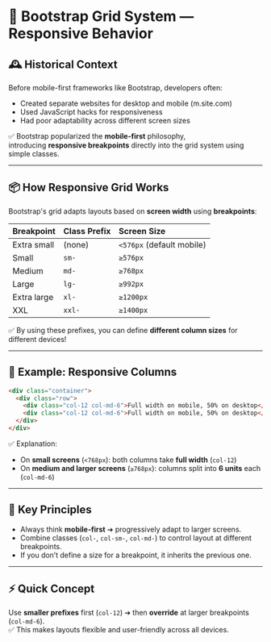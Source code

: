 # 📘 Bootstrap Grid System — Responsive Behavior

## 🕰️ Historical Context

Before mobile-first frameworks like Bootstrap, developers often:

- Created separate websites for desktop and mobile (m.site.com)
- Used JavaScript hacks for responsiveness
- Had poor adaptability across different screen sizes

✅ Bootstrap popularized the **mobile-first** philosophy,  
introducing **responsive breakpoints** directly into the grid system using simple classes.

---

## 📦 How Responsive Grid Works

Bootstrap's grid adapts layouts based on **screen width** using **breakpoints**:

| Breakpoint  | Class Prefix | Screen Size               |
| :---------- | :----------- | :------------------------ |
| Extra small | (none)       | `<576px` (default mobile) |
| Small       | `sm-`        | `≥576px`                  |
| Medium      | `md-`        | `≥768px`                  |
| Large       | `lg-`        | `≥992px`                  |
| Extra large | `xl-`        | `≥1200px`                 |
| XXL         | `xxl-`       | `≥1400px`                 |

✅ By using these prefixes, you can define **different column sizes** for different devices!

---

## 📄 Example: Responsive Columns

```html
<div class="container">
  <div class="row">
    <div class="col-12 col-md-6">Full width on mobile, 50% on desktop</div>
    <div class="col-12 col-md-6">Full width on mobile, 50% on desktop</div>
  </div>
</div>
```

✅ Explanation:

- On **small screens** (`<768px`): both columns take **full width** (`col-12`)
- On **medium and larger screens** (`≥768px`): columns split into **6 units** each (`col-md-6`)

---

## 🧠 Key Principles

- Always think **mobile-first** ➔ progressively adapt to larger screens.
- Combine classes (`col-`, `col-sm-`, `col-md-`) to control layout at different breakpoints.
- If you don’t define a size for a breakpoint, it inherits the previous one.

---

## ⚡ Quick Concept

Use **smaller prefixes** first (`col-12`) ➔ then **override** at larger breakpoints (`col-md-6`).  
✅ This makes layouts flexible and user-friendly across all devices.
